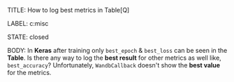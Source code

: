 TITLE:
How to log best metrics in Table[Q]

LABEL:
c:misc

STATE:
closed

BODY:
In **Keras** after training only `best_epoch` & `best_loss` can be seen in the **Table**. Is there any way to log the **best result** for other metrics as well like, `best_accuracy`? Unfortunately, `WandbCallback` doesn't show the **best value** for the metrics.

